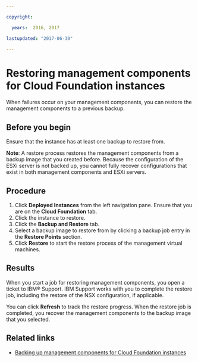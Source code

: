 ```yaml
---

copyright:

  years:  2016, 2017

lastupdated: "2017-06-30"

---
```


# Restoring management components for Cloud Foundation instances

When failures occur on your management components, you can restore the management components to a previous backup. 

## Before you begin

Ensure that the instance has at least one backup to restore from.

**Note**: A restore process restores the management components from a backup image that you created before. Because the configuration of the ESXi server is not backed up, you cannot fully recover configurations that exist in both management components and ESXi servers.

## Procedure

1. Click **Deployed Instances** from the left navigation pane. Ensure that you are on the **Cloud Foundation** tab.
2. Click the instance to restore.
3. Click the **Backup and Restore** tab.
4. Select a backup image to restore from by clicking a backup job entry in the **Restore Points** section.
5. Click **Restore** to start the restore process of the management virtual machines.

## Results

When you start a job for restoring management components, you open a ticket to IBM® Support. IBM Support works with you to complete the 
restore job, including the restore of the NSX configuration, if applicable.

You can click **Refresh** to track the restore progress. When the restore job is completed, you recover the management components to the backup image that you selected.

## Related links

* [Backing up management components for Cloud Foundation instances](sd_backingupserver.html)
